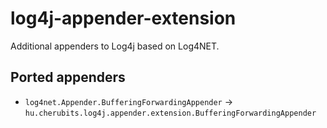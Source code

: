 # log4j-appender-extension

Additional appenders to Log4j based on Log4NET.

## Ported appenders

* ```log4net.Appender.BufferingForwardingAppender``` -> ```hu.cherubits.log4j.appender.extension.BufferingForwardingAppender```
